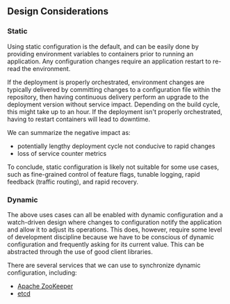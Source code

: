 ## Design Considerations

### Static
Using static configuration is the default, and can be easily done by providing environment variables to containers
prior to running an application. Any configuration changes require an application restart to re-read the environment.

If the deployment is properly orchestrated, environment changes are typically delivered by committing changes to a
configuration file within the repository, then having continuous delivery perform an upgrade to the deployment version
without service impact. Depending on the build cycle, this might take up to an hour. If the deployment isn't properly
orchestrated, having to restart containers will lead to downtime.

We can summarize the negative impact as:
* potentially lengthy deployment cycle not conducive to rapid changes
* loss of service counter metrics  

To conclude, static configuration is likely not suitable for some use cases, such as fine-grained control of feature
flags, tunable logging, rapid feedback (traffic routing), and rapid recovery.

### Dynamic
The above uses cases can all be enabled with dynamic configuration and a watch-driven design where changes to
configuration notify the application and allow it to adjust its operations. This does, however, require some level of
development discipline because we have to be conscious of dynamic configuration and frequently asking for its current
value. This can be abstracted through the use of good client libraries.

There are several services that we can use to synchronize dynamic configuration, including:
* [Apache ZooKeeper](https://zookeeper.apache.org/)
* [etcd](https://etcd.io/)

